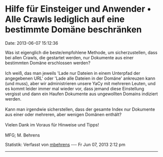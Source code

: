 Hilfe für Einsteiger und Anwender • Alle Crawls lediglich auf eine bestimmte Domäne beschränken
===============================================================================================

Date: 2013-06-07 15:12:36

Was ist eigenglich die beste/empfohlene Methode, um sicherzustellen,
dass bei allen Crawls, die gestartet werden, nur Dokumente aus einer
bestimmten Domäne erschlossen werden?\
\
Ich weiß, das man jeweils \'Lade nur Dateien in einem Unterpfad der
angegebenen URL\' oder \'Lade alle Dateien in der Domäne\' ankreuzen
kann (und muss), aber wir administrieren unsere YaCy mit mehreren
Leuten, und es kommt leider immer mal wieder vor, dass jemand diese
Einstellung vergisst und dann ein Haufen Dokumente aus ungewollten
Domains indiziert werden.\
\
Kann man irgendwie sicherstellen, dass der gesamte Index nur Dokumente
aus einer oder mehreren, aber wenigen Domänen enthält?\
\
Vielen Dank im Voraus für Hinweise und Tipps!\
\
MFG; M. Behrens

Statistik: Verfasst von
[mbehrens](http://forum.yacy-websuche.de/memberlist.php?mode=viewprofile&u=868)
--- Fr Jun 07, 2013 2:12 pm

------------------------------------------------------------------------
